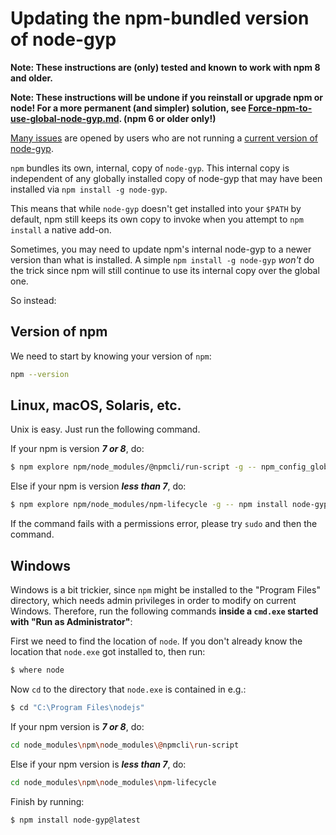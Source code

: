 # Updating the npm-bundled version of node-gyp

**Note: These instructions are (only) tested and known to work with npm 8 and older.**

**Note: These instructions will be undone if you reinstall or upgrade npm or node! For a more permanent (and simpler) solution, see [Force-npm-to-use-global-node-gyp.md](Force-npm-to-use-global-node-gyp.md). (npm 6 or older only!)**

[Many issues](https://github.com/nodejs/node-gyp/issues?q=label%3A"ERR!+node-gyp+-v+<%3D+v9.x.x") are opened by users who are not running a [current version of node-gyp](https://github.com/nodejs/node-gyp/releases).

`npm` bundles its own, internal, copy of `node-gyp`. This internal copy is independent of any globally installed copy of node-gyp that may have been installed via `npm install -g node-gyp`.

This means that while `node-gyp` doesn't get installed into your `$PATH` by default, npm still keeps its own copy to invoke when you attempt to `npm install` a native add-on.

Sometimes, you may need to update npm's internal node-gyp to a newer version than what is installed. A simple `npm install -g node-gyp` _won't_ do the trick since npm will still continue to use its internal copy over the global one.

So instead:

## Version of npm

We need to start by knowing your version of `npm`:

```bash
npm --version
```

## Linux, macOS, Solaris, etc.

Unix is easy. Just run the following command.

If your npm is version **_7 or 8_**, do:

```bash
$ npm explore npm/node_modules/@npmcli/run-script -g -- npm_config_global=false npm install node-gyp@latest
```

Else if your npm is version **_less than 7_**, do:

```bash
$ npm explore npm/node_modules/npm-lifecycle -g -- npm install node-gyp@latest
```

If the command fails with a permissions error, please try `sudo` and then the command.

## Windows

Windows is a bit trickier, since `npm` might be installed to the "Program Files" directory, which needs admin privileges in order to modify on current Windows. Therefore, run the following commands **inside a `cmd.exe` started with "Run as Administrator"**:

First we need to find the location of `node`. If you don't already know the location that `node.exe` got installed to, then run:

```bash
$ where node
```

Now `cd` to the directory that `node.exe` is contained in e.g.:

```bash
$ cd "C:\Program Files\nodejs"
```

If your npm version is **_7 or 8_**, do:

```bash
cd node_modules\npm\node_modules\@npmcli\run-script
```

Else if your npm version is **_less than 7_**, do:

```bash
cd node_modules\npm\node_modules\npm-lifecycle
```

Finish by running:

```bash
$ npm install node-gyp@latest
```
